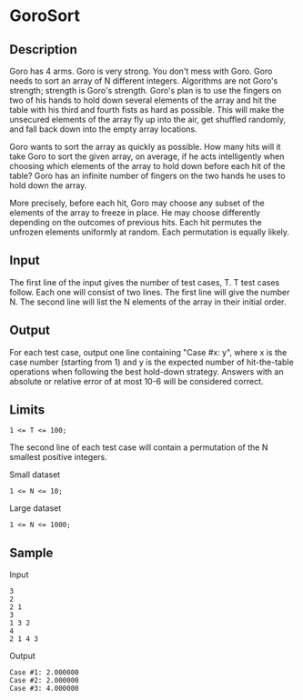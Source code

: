 GoroSort
===========

Description
------------

Goro has 4 arms. Goro is very strong. You don't mess with Goro. Goro needs to
sort an array of N different integers. Algorithms are not Goro's strength;
strength is Goro's strength. Goro's plan is to use the fingers on two of his
hands to hold down several elements of the array and hit the table with his
third and fourth fists as hard as possible. This will make the unsecured
elements of the array fly up into the air, get shuffled randomly, and fall back
down into the empty array locations.

Goro wants to sort the array as quickly as possible. How many hits will it take
Goro to sort the given array, on average, if he acts intelligently when
choosing which elements of the array to hold down before each hit of the table?
Goro has an infinite number of fingers on the two hands he uses to hold down
the array.

More precisely, before each hit, Goro may choose any subset of the elements of
the array to freeze in place. He may choose differently depending on the
outcomes of previous hits. Each hit permutes the unfrozen elements uniformly at
random. Each permutation is equally likely.


Input
---------

The first line of the input gives the number of test cases, T. T test cases
follow. Each one will consist of two lines. The first line will give the number
N. The second line will list the N elements of the array in their initial
order.


Output
-------

For each test case, output one line containing "Case #x: y", where x is the
case number (starting from 1) and y is the expected number of hit-the-table
operations when following the best hold-down strategy. Answers with an absolute
or relative error of at most 10-6 will be considered correct.


Limits
--------

    1 <= T <= 100;

The second line of each test case will contain a permutation of the N smallest
positive integers.

Small dataset

    1 <= N <= 10;

Large dataset

    1 <= N <= 1000;


Sample
---------

Input

    3
    2
    2 1
    3
    1 3 2
    4
    2 1 4 3

Output

    Case #1: 2.000000
    Case #2: 2.000000
    Case #3: 4.000000

